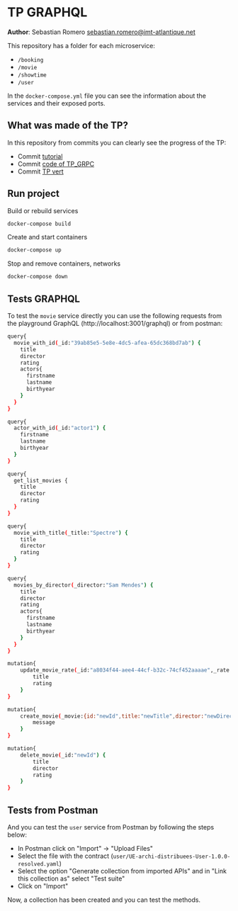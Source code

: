 # TP GRAPHQL

**Author**: Sebastian Romero <sebastian.romero@imt-atlantique.net>

This repository has a folder for each microservice:

* `/booking`
* `/movie`
* `/showtime`
* `/user`

In the `docker-compose.yml` file you can see the information about the services and their exposed ports.

## What was made of the TP?

In this repository from commits you can clearly see the progress of the TP:

* Commit [tutorial](https://github.com/sebasro10/TP_GRAPHQL/commit/57a8967b574158404bf87a8146299316819013eb)
* Commit [code of TP_GRPC](https://github.com/sebasro10/TP_GRAPHQL/commit/0a6c6fe63705fe61f458cd15b6766810ea9fc0bf)
* Commit [TP vert](https://github.com/sebasro10/TP_GRAPHQL/commit/9f4654ff904e833ddcda37f36c7b4a9dd78926d9)

## Run project

Build or rebuild services
```bash
docker-compose build
```

Create and start containers
```bash
docker-compose up
```

Stop and remove containers, networks
```bash
docker-compose down
```

## Tests GRAPHQL

To test the `movie` service directly you can use the following requests from the playground GraphQL (http://localhost:3001/graphql) 
or from postman:

```bash
query{
  movie_with_id(_id:"39ab85e5-5e8e-4dc5-afea-65dc368bd7ab") {
    title
    director
    rating
    actors{
      firstname
      lastname
      birthyear
    }
  }
}
```

```bash
query{
  actor_with_id(_id:"actor1") {
    firstname
    lastname
    birthyear
  }
}
```

```bash
query{
  get_list_movies {
    title
    director
    rating
  }
}
```

```bash
query{
  movie_with_title(_title:"Spectre") {
    title
    director
    rating
  }
}
```

```bash
query{
  movies_by_director(_director:"Sam Mendes") {
    title
    director
    rating
    actors{
      firstname
      lastname
      birthyear
    }
  }
}
```

```bash
mutation{
    update_movie_rate(_id:"a8034f44-aee4-44cf-b32c-74cf452aaaae",_rate:8.8) {
        title
        rating
    }
}
```

```bash
mutation{
    create_movie(_movie:{id:"newId",title:"newTitle",director:"newDirector",rating:8.6}) {
        message
    }
}
```

```bash
mutation{
    delete_movie(_id:"newId") {
        title
        director
        rating
    }
}
```

## Tests from Postman

And you can test the `user` service from Postman by following the steps below:

* In Postman click on "Import" -> "Upload Files"
* Select the file with the contract (`user/UE-archi-distribuees-User-1.0.0-resolved.yaml`)
* Select the option "Generate collection from imported APIs" and in "Link this collection as" select "Test suite"
* Click on "Import"

Now, a collection has been created and you can test the methods.
